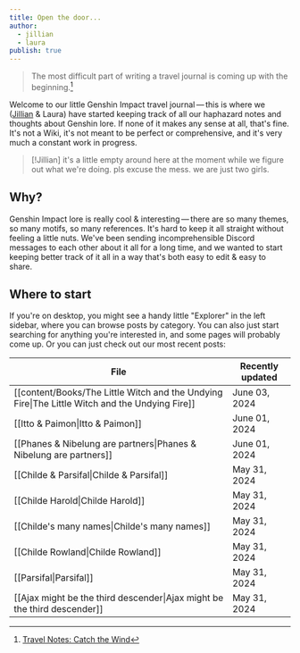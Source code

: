 ```yaml
---
title: Open the door...
author:
  - jillian
  - laura
publish: true
---
```


> The most difficult part of writing a travel journal is coming up with the beginning.[^1]

Welcome to our little Genshin Impact travel journal — this is where we ([Jillian](https://ooolong.netlify.app/) & Laura) have started keeping track of all our haphazard notes and thoughts about Genshin lore. If none of it makes any sense at all, that's fine. It's not a Wiki, it's not meant to be perfect or comprehensive, and it's very much a constant work in progress.

> [!Jillian]
> it's a little empty around here at the moment while we figure out what we're doing. pls excuse the mess. we are just two girls.

## Why?

Genshin Impact lore is really cool & interesting — there are so many themes, so many motifs, so many references. It's hard to keep it all straight without feeling a little nuts. We've been sending incomprehensible Discord messages to each other about it all for a long time, and we wanted to start keeping better track of it all in a way that's both easy to edit & easy to share.

## Where to start

If you're on desktop, you might see a handy little "Explorer" in the left sidebar, where you can browse posts by category. You can also just start searching for anything you're interested in, and some pages will probably come up. Or you can just check out our most recent posts:

| File                                                                                           | Recently updated |
| ---------------------------------------------------------------------------------------------- | ---------------- |
| [[content/Books/The Little Witch and the Undying Fire\|The Little Witch and the Undying Fire]] | June 03, 2024    |
| [[Itto & Paimon\|Itto & Paimon]]                                                               | June 01, 2024    |
| [[Phanes & Nibelung are partners\|Phanes & Nibelung are partners]]                             | June 01, 2024    |
| [[Childe & Parsifal\|Childe & Parsifal]]                                                       | May 31, 2024     |
| [[Childe Harold\|Childe Harold]]                                                               | May 31, 2024     |
| [[Childe's many names\|Childe's many names]]                                                   | May 31, 2024     |
| [[Childe Rowland\|Childe Rowland]]                                                             | May 31, 2024     |
| [[Parsifal\|Parsifal]]                                                                         | May 31, 2024     |
| [[Ajax might be the third descender\|Ajax might be the third descender]]                       | May 31, 2024     |


[^1]: [Travel Notes: Catch the Wind](https://genshin-impact.fandom.com/wiki/Travel_Notes:_Catch_the_Wind)
